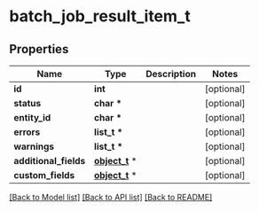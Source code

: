 # batch_job_result_item_t

## Properties
Name | Type | Description | Notes
------------ | ------------- | ------------- | -------------
**id** | **int** |  | [optional] 
**status** | **char \*** |  | [optional] 
**entity_id** | **char \*** |  | [optional] 
**errors** | **list_t \*** |  | [optional] 
**warnings** | **list_t \*** |  | [optional] 
**additional_fields** | [**object_t**](.md) \* |  | [optional] 
**custom_fields** | [**object_t**](.md) \* |  | [optional] 

[[Back to Model list]](../README.md#documentation-for-models) [[Back to API list]](../README.md#documentation-for-api-endpoints) [[Back to README]](../README.md)


